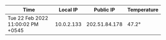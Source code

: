 | Time     | Local IP | Public IP | Temperature |
| ----------- | ----------- | ----------- | ----------- |
| Tue 22 Feb 2022 11:00:02 PM +0545      | 10.0.2.133     | 202.51.84.178  | 47.2° |
